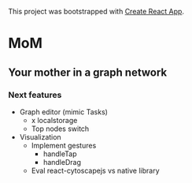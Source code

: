 This project was bootstrapped with [Create React App](https://github.com/facebook/create-react-app).

# MoM

## Your mother in a graph network

### Next features

- Graph editor (mimic Tasks)
  - x localstorage
  - Top nodes switch
- Visualization
  - Implement gestures
    - handleTap
    - handleDrag
  - Eval react-cytoscapejs vs native library
